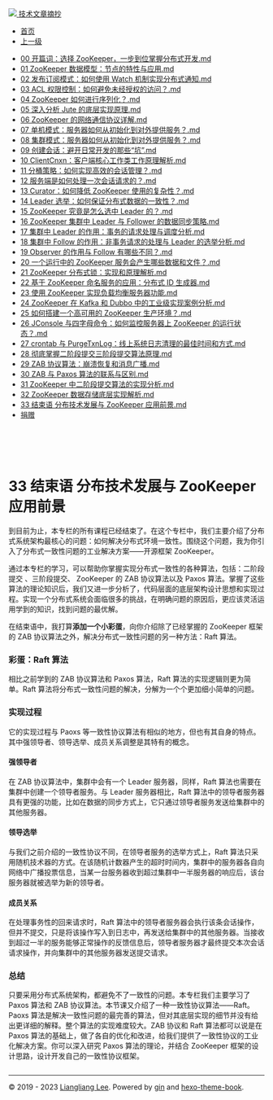 <!DOCTYPE html>

<html xmlns="http://www.w3.org/1999/xhtml">
<head>
<head>
<meta content="text/html; charset=utf-8" http-equiv="Content-Type"/>
<meta content="width=device-width, initial-scale=1, maximum-scale=1.0, user-scalable=no" name="viewport"/>
<meta content="zh-cn" http-equiv="content-language"/>
<meta content="33 结束语  分布技术发展与 ZooKeeper 应用前景" name="description"/>
<link href="/static/favicon.png" rel="icon"/>
<title>33 结束语  分布技术发展与 ZooKeeper 应用前景 </title>
<link href="/static/index.css" rel="stylesheet"/>
<link href="/static/highlight.min.css" rel="stylesheet"/>
<script src="/static/highlight.min.js"></script>
<meta content="Hexo 4.2.0" name="generator"/>

</head>
<body>
<div class="book-container">
<div class="book-sidebar">
<div class="book-brand">
<a href="/">
<img src="/static/favicon.png"/>
<span>技术文章摘抄</span>
</a>
</div>
<div class="book-menu uncollapsible">
<ul class="uncollapsible">
<li><a class="current-tab" href="/">首页</a></li>
<li><a href="../">上一级</a></li>
</ul>
<ul class="uncollapsible">
<li>
<a class="menu-item" href="/%e4%b8%93%e6%a0%8f/ZooKeeper%e6%ba%90%e7%a0%81%e5%88%86%e6%9e%90%e4%b8%8e%e5%ae%9e%e6%88%98-%e5%ae%8c/00%20%e5%bc%80%e7%af%87%e8%af%8d%ef%bc%9a%e9%80%89%e6%8b%a9%20ZooKeeper%ef%bc%8c%e4%b8%80%e6%ad%a5%e5%88%b0%e4%bd%8d%e6%8e%8c%e6%8f%a1%e5%88%86%e5%b8%83%e5%bc%8f%e5%bc%80%e5%8f%91.md" id="00 开篇词：选择 ZooKeeper，一步到位掌握分布式开发.md">00 开篇词：选择 ZooKeeper，一步到位掌握分布式开发.md</a>
</li>
<li>
<a class="menu-item" href="/%e4%b8%93%e6%a0%8f/ZooKeeper%e6%ba%90%e7%a0%81%e5%88%86%e6%9e%90%e4%b8%8e%e5%ae%9e%e6%88%98-%e5%ae%8c/01%20ZooKeeper%20%e6%95%b0%e6%8d%ae%e6%a8%a1%e5%9e%8b%ef%bc%9a%e8%8a%82%e7%82%b9%e7%9a%84%e7%89%b9%e6%80%a7%e4%b8%8e%e5%ba%94%e7%94%a8.md" id="01 ZooKeeper 数据模型：节点的特性与应用.md">01 ZooKeeper 数据模型：节点的特性与应用.md</a>
</li>
<li>
<a class="menu-item" href="/%e4%b8%93%e6%a0%8f/ZooKeeper%e6%ba%90%e7%a0%81%e5%88%86%e6%9e%90%e4%b8%8e%e5%ae%9e%e6%88%98-%e5%ae%8c/02%20%e5%8f%91%e5%b8%83%e8%ae%a2%e9%98%85%e6%a8%a1%e5%bc%8f%ef%bc%9a%e5%a6%82%e4%bd%95%e4%bd%bf%e7%94%a8%20Watch%20%e6%9c%ba%e5%88%b6%e5%ae%9e%e7%8e%b0%e5%88%86%e5%b8%83%e5%bc%8f%e9%80%9a%e7%9f%a5.md" id="02 发布订阅模式：如何使用 Watch 机制实现分布式通知.md">02 发布订阅模式：如何使用 Watch 机制实现分布式通知.md</a>
</li>
<li>
<a class="menu-item" href="/%e4%b8%93%e6%a0%8f/ZooKeeper%e6%ba%90%e7%a0%81%e5%88%86%e6%9e%90%e4%b8%8e%e5%ae%9e%e6%88%98-%e5%ae%8c/03%20ACL%20%e6%9d%83%e9%99%90%e6%8e%a7%e5%88%b6%ef%bc%9a%e5%a6%82%e4%bd%95%e9%81%bf%e5%85%8d%e6%9c%aa%e7%bb%8f%e6%8e%88%e6%9d%83%e7%9a%84%e8%ae%bf%e9%97%ae%ef%bc%9f.md" id="03 ACL 权限控制：如何避免未经授权的访问？.md">03 ACL 权限控制：如何避免未经授权的访问？.md</a>
</li>
<li>
<a class="menu-item" href="/%e4%b8%93%e6%a0%8f/ZooKeeper%e6%ba%90%e7%a0%81%e5%88%86%e6%9e%90%e4%b8%8e%e5%ae%9e%e6%88%98-%e5%ae%8c/04%20ZooKeeper%20%e5%a6%82%e4%bd%95%e8%bf%9b%e8%a1%8c%e5%ba%8f%e5%88%97%e5%8c%96%ef%bc%9f.md" id="04 ZooKeeper 如何进行序列化？.md">04 ZooKeeper 如何进行序列化？.md</a>
</li>
<li>
<a class="menu-item" href="/%e4%b8%93%e6%a0%8f/ZooKeeper%e6%ba%90%e7%a0%81%e5%88%86%e6%9e%90%e4%b8%8e%e5%ae%9e%e6%88%98-%e5%ae%8c/05%20%e6%b7%b1%e5%85%a5%e5%88%86%e6%9e%90%20Jute%20%e7%9a%84%e5%ba%95%e5%b1%82%e5%ae%9e%e7%8e%b0%e5%8e%9f%e7%90%86.md" id="05 深入分析 Jute 的底层实现原理.md">05 深入分析 Jute 的底层实现原理.md</a>
</li>
<li>
<a class="menu-item" href="/%e4%b8%93%e6%a0%8f/ZooKeeper%e6%ba%90%e7%a0%81%e5%88%86%e6%9e%90%e4%b8%8e%e5%ae%9e%e6%88%98-%e5%ae%8c/06%20ZooKeeper%20%e7%9a%84%e7%bd%91%e7%bb%9c%e9%80%9a%e4%bf%a1%e5%8d%8f%e8%ae%ae%e8%af%a6%e8%a7%a3.md" id="06 ZooKeeper 的网络通信协议详解.md">06 ZooKeeper 的网络通信协议详解.md</a>
</li>
<li>
<a class="menu-item" href="/%e4%b8%93%e6%a0%8f/ZooKeeper%e6%ba%90%e7%a0%81%e5%88%86%e6%9e%90%e4%b8%8e%e5%ae%9e%e6%88%98-%e5%ae%8c/07%20%e5%8d%95%e6%9c%ba%e6%a8%a1%e5%bc%8f%ef%bc%9a%e6%9c%8d%e5%8a%a1%e5%99%a8%e5%a6%82%e4%bd%95%e4%bb%8e%e5%88%9d%e5%a7%8b%e5%8c%96%e5%88%b0%e5%af%b9%e5%a4%96%e6%8f%90%e4%be%9b%e6%9c%8d%e5%8a%a1%ef%bc%9f.md" id="07 单机模式：服务器如何从初始化到对外提供服务？.md">07 单机模式：服务器如何从初始化到对外提供服务？.md</a>
</li>
<li>
<a class="menu-item" href="/%e4%b8%93%e6%a0%8f/ZooKeeper%e6%ba%90%e7%a0%81%e5%88%86%e6%9e%90%e4%b8%8e%e5%ae%9e%e6%88%98-%e5%ae%8c/08%20%e9%9b%86%e7%be%a4%e6%a8%a1%e5%bc%8f%ef%bc%9a%e6%9c%8d%e5%8a%a1%e5%99%a8%e5%a6%82%e4%bd%95%e4%bb%8e%e5%88%9d%e5%a7%8b%e5%8c%96%e5%88%b0%e5%af%b9%e5%a4%96%e6%8f%90%e4%be%9b%e6%9c%8d%e5%8a%a1%ef%bc%9f.md" id="08 集群模式：服务器如何从初始化到对外提供服务？.md">08 集群模式：服务器如何从初始化到对外提供服务？.md</a>
</li>
<li>
<a class="menu-item" href="/%e4%b8%93%e6%a0%8f/ZooKeeper%e6%ba%90%e7%a0%81%e5%88%86%e6%9e%90%e4%b8%8e%e5%ae%9e%e6%88%98-%e5%ae%8c/09%20%e5%88%9b%e5%bb%ba%e4%bc%9a%e8%af%9d%ef%bc%9a%e9%81%bf%e5%bc%80%e6%97%a5%e5%b8%b8%e5%bc%80%e5%8f%91%e7%9a%84%e9%82%a3%e4%ba%9b%e2%80%9c%e5%9d%91%e2%80%9d.md" id="09 创建会话：避开日常开发的那些“坑”.md">09 创建会话：避开日常开发的那些“坑”.md</a>
</li>
<li>
<a class="menu-item" href="/%e4%b8%93%e6%a0%8f/ZooKeeper%e6%ba%90%e7%a0%81%e5%88%86%e6%9e%90%e4%b8%8e%e5%ae%9e%e6%88%98-%e5%ae%8c/10%20ClientCnxn%ef%bc%9a%e5%ae%a2%e6%88%b7%e7%ab%af%e6%a0%b8%e5%bf%83%e5%b7%a5%e4%bd%9c%e7%b1%bb%e5%b7%a5%e4%bd%9c%e5%8e%9f%e7%90%86%e8%a7%a3%e6%9e%90.md" id="10 ClientCnxn：客户端核心工作类工作原理解析.md">10 ClientCnxn：客户端核心工作类工作原理解析.md</a>
</li>
<li>
<a class="menu-item" href="/%e4%b8%93%e6%a0%8f/ZooKeeper%e6%ba%90%e7%a0%81%e5%88%86%e6%9e%90%e4%b8%8e%e5%ae%9e%e6%88%98-%e5%ae%8c/11%20%e5%88%86%e6%a1%b6%e7%ad%96%e7%95%a5%ef%bc%9a%e5%a6%82%e4%bd%95%e5%ae%9e%e7%8e%b0%e9%ab%98%e6%95%88%e7%9a%84%e4%bc%9a%e8%af%9d%e7%ae%a1%e7%90%86%ef%bc%9f.md" id="11 分桶策略：如何实现高效的会话管理？.md">11 分桶策略：如何实现高效的会话管理？.md</a>
</li>
<li>
<a class="menu-item" href="/%e4%b8%93%e6%a0%8f/ZooKeeper%e6%ba%90%e7%a0%81%e5%88%86%e6%9e%90%e4%b8%8e%e5%ae%9e%e6%88%98-%e5%ae%8c/12%20%e6%9c%8d%e5%8a%a1%e7%ab%af%e6%98%af%e5%a6%82%e4%bd%95%e5%a4%84%e7%90%86%e4%b8%80%e6%ac%a1%e4%bc%9a%e8%af%9d%e8%af%b7%e6%b1%82%e7%9a%84%ef%bc%9f.md" id="12 服务端是如何处理一次会话请求的？.md">12 服务端是如何处理一次会话请求的？.md</a>
</li>
<li>
<a class="menu-item" href="/%e4%b8%93%e6%a0%8f/ZooKeeper%e6%ba%90%e7%a0%81%e5%88%86%e6%9e%90%e4%b8%8e%e5%ae%9e%e6%88%98-%e5%ae%8c/13%20Curator%ef%bc%9a%e5%a6%82%e4%bd%95%e9%99%8d%e4%bd%8e%20ZooKeeper%20%e4%bd%bf%e7%94%a8%e7%9a%84%e5%a4%8d%e6%9d%82%e6%80%a7%ef%bc%9f.md" id="13 Curator：如何降低 ZooKeeper 使用的复杂性？.md">13 Curator：如何降低 ZooKeeper 使用的复杂性？.md</a>
</li>
<li>
<a class="menu-item" href="/%e4%b8%93%e6%a0%8f/ZooKeeper%e6%ba%90%e7%a0%81%e5%88%86%e6%9e%90%e4%b8%8e%e5%ae%9e%e6%88%98-%e5%ae%8c/14%20Leader%20%e9%80%89%e4%b8%be%ef%bc%9a%e5%a6%82%e4%bd%95%e4%bf%9d%e8%af%81%e5%88%86%e5%b8%83%e5%bc%8f%e6%95%b0%e6%8d%ae%e7%9a%84%e4%b8%80%e8%87%b4%e6%80%a7%ef%bc%9f.md" id="14 Leader 选举：如何保证分布式数据的一致性？.md">14 Leader 选举：如何保证分布式数据的一致性？.md</a>
</li>
<li>
<a class="menu-item" href="/%e4%b8%93%e6%a0%8f/ZooKeeper%e6%ba%90%e7%a0%81%e5%88%86%e6%9e%90%e4%b8%8e%e5%ae%9e%e6%88%98-%e5%ae%8c/15%20ZooKeeper%20%e7%a9%b6%e7%ab%9f%e6%98%af%e6%80%8e%e4%b9%88%e9%80%89%e4%b8%ad%20Leader%20%e7%9a%84%ef%bc%9f.md" id="15 ZooKeeper 究竟是怎么选中 Leader 的？.md">15 ZooKeeper 究竟是怎么选中 Leader 的？.md</a>
</li>
<li>
<a class="menu-item" href="/%e4%b8%93%e6%a0%8f/ZooKeeper%e6%ba%90%e7%a0%81%e5%88%86%e6%9e%90%e4%b8%8e%e5%ae%9e%e6%88%98-%e5%ae%8c/16%20ZooKeeper%20%e9%9b%86%e7%be%a4%e4%b8%ad%20Leader%20%e4%b8%8e%20Follower%20%e7%9a%84%e6%95%b0%e6%8d%ae%e5%90%8c%e6%ad%a5%e7%ad%96%e7%95%a5.md" id="16 ZooKeeper 集群中 Leader 与 Follower 的数据同步策略.md">16 ZooKeeper 集群中 Leader 与 Follower 的数据同步策略.md</a>
</li>
<li>
<a class="menu-item" href="/%e4%b8%93%e6%a0%8f/ZooKeeper%e6%ba%90%e7%a0%81%e5%88%86%e6%9e%90%e4%b8%8e%e5%ae%9e%e6%88%98-%e5%ae%8c/17%20%e9%9b%86%e7%be%a4%e4%b8%ad%20Leader%20%e7%9a%84%e4%bd%9c%e7%94%a8%ef%bc%9a%e4%ba%8b%e5%8a%a1%e7%9a%84%e8%af%b7%e6%b1%82%e5%a4%84%e7%90%86%e4%b8%8e%e8%b0%83%e5%ba%a6%e5%88%86%e6%9e%90.md" id="17 集群中 Leader 的作用：事务的请求处理与调度分析.md">17 集群中 Leader 的作用：事务的请求处理与调度分析.md</a>
</li>
<li>
<a class="menu-item" href="/%e4%b8%93%e6%a0%8f/ZooKeeper%e6%ba%90%e7%a0%81%e5%88%86%e6%9e%90%e4%b8%8e%e5%ae%9e%e6%88%98-%e5%ae%8c/18%20%e9%9b%86%e7%be%a4%e4%b8%ad%20Follow%20%e7%9a%84%e4%bd%9c%e7%94%a8%ef%bc%9a%e9%9d%9e%e4%ba%8b%e5%8a%a1%e8%af%b7%e6%b1%82%e7%9a%84%e5%a4%84%e7%90%86%e4%b8%8e%20Leader%20%e7%9a%84%e9%80%89%e4%b8%be%e5%88%86%e6%9e%90.md" id="18 集群中 Follow 的作用：非事务请求的处理与 Leader 的选举分析.md">18 集群中 Follow 的作用：非事务请求的处理与 Leader 的选举分析.md</a>
</li>
<li>
<a class="menu-item" href="/%e4%b8%93%e6%a0%8f/ZooKeeper%e6%ba%90%e7%a0%81%e5%88%86%e6%9e%90%e4%b8%8e%e5%ae%9e%e6%88%98-%e5%ae%8c/19%20Observer%20%e7%9a%84%e4%bd%9c%e7%94%a8%e4%b8%8e%20Follow%20%e6%9c%89%e5%93%aa%e4%ba%9b%e4%b8%8d%e5%90%8c%ef%bc%9f.md" id="19 Observer 的作用与 Follow 有哪些不同？.md">19 Observer 的作用与 Follow 有哪些不同？.md</a>
</li>
<li>
<a class="menu-item" href="/%e4%b8%93%e6%a0%8f/ZooKeeper%e6%ba%90%e7%a0%81%e5%88%86%e6%9e%90%e4%b8%8e%e5%ae%9e%e6%88%98-%e5%ae%8c/20%20%e4%b8%80%e4%b8%aa%e8%bf%90%e8%a1%8c%e4%b8%ad%e7%9a%84%20ZooKeeper%20%e6%9c%8d%e5%8a%a1%e4%bc%9a%e4%ba%a7%e7%94%9f%e5%93%aa%e4%ba%9b%e6%95%b0%e6%8d%ae%e5%92%8c%e6%96%87%e4%bb%b6%ef%bc%9f.md" id="20 一个运行中的 ZooKeeper 服务会产生哪些数据和文件？.md">20 一个运行中的 ZooKeeper 服务会产生哪些数据和文件？.md</a>
</li>
<li>
<a class="menu-item" href="/%e4%b8%93%e6%a0%8f/ZooKeeper%e6%ba%90%e7%a0%81%e5%88%86%e6%9e%90%e4%b8%8e%e5%ae%9e%e6%88%98-%e5%ae%8c/21%20ZooKeeper%20%e5%88%86%e5%b8%83%e5%bc%8f%e9%94%81%ef%bc%9a%e5%ae%9e%e7%8e%b0%e5%92%8c%e5%8e%9f%e7%90%86%e8%a7%a3%e6%9e%90.md" id="21 ZooKeeper 分布式锁：实现和原理解析.md">21 ZooKeeper 分布式锁：实现和原理解析.md</a>
</li>
<li>
<a class="menu-item" href="/%e4%b8%93%e6%a0%8f/ZooKeeper%e6%ba%90%e7%a0%81%e5%88%86%e6%9e%90%e4%b8%8e%e5%ae%9e%e6%88%98-%e5%ae%8c/22%20%e5%9f%ba%e4%ba%8e%20ZooKeeper%20%e5%91%bd%e5%90%8d%e6%9c%8d%e5%8a%a1%e7%9a%84%e5%ba%94%e7%94%a8%ef%bc%9a%e5%88%86%e5%b8%83%e5%bc%8f%20ID%20%e7%94%9f%e6%88%90%e5%99%a8.md" id="22 基于 ZooKeeper 命名服务的应用：分布式 ID 生成器.md">22 基于 ZooKeeper 命名服务的应用：分布式 ID 生成器.md</a>
</li>
<li>
<a class="menu-item" href="/%e4%b8%93%e6%a0%8f/ZooKeeper%e6%ba%90%e7%a0%81%e5%88%86%e6%9e%90%e4%b8%8e%e5%ae%9e%e6%88%98-%e5%ae%8c/23%20%e4%bd%bf%e7%94%a8%20ZooKeeper%20%e5%ae%9e%e7%8e%b0%e8%b4%9f%e8%bd%bd%e5%9d%87%e8%a1%a1%e6%9c%8d%e5%8a%a1%e5%99%a8%e5%8a%9f%e8%83%bd.md" id="23 使用 ZooKeeper 实现负载均衡服务器功能.md">23 使用 ZooKeeper 实现负载均衡服务器功能.md</a>
</li>
<li>
<a class="menu-item" href="/%e4%b8%93%e6%a0%8f/ZooKeeper%e6%ba%90%e7%a0%81%e5%88%86%e6%9e%90%e4%b8%8e%e5%ae%9e%e6%88%98-%e5%ae%8c/24%20ZooKeeper%20%e5%9c%a8%20Kafka%20%e5%92%8c%20Dubbo%20%e4%b8%ad%e7%9a%84%e5%b7%a5%e4%b8%9a%e7%ba%a7%e5%ae%9e%e7%8e%b0%e6%a1%88%e4%be%8b%e5%88%86%e6%9e%90.md" id="24 ZooKeeper 在 Kafka 和 Dubbo 中的工业级实现案例分析.md">24 ZooKeeper 在 Kafka 和 Dubbo 中的工业级实现案例分析.md</a>
</li>
<li>
<a class="menu-item" href="/%e4%b8%93%e6%a0%8f/ZooKeeper%e6%ba%90%e7%a0%81%e5%88%86%e6%9e%90%e4%b8%8e%e5%ae%9e%e6%88%98-%e5%ae%8c/25%20%e5%a6%82%e4%bd%95%e6%90%ad%e5%bb%ba%e4%b8%80%e4%b8%aa%e9%ab%98%e5%8f%af%e7%94%a8%e7%9a%84%20ZooKeeper%20%e7%94%9f%e4%ba%a7%e7%8e%af%e5%a2%83%ef%bc%9f.md" id="25 如何搭建一个高可用的 ZooKeeper 生产环境？.md">25 如何搭建一个高可用的 ZooKeeper 生产环境？.md</a>
</li>
<li>
<a class="menu-item" href="/%e4%b8%93%e6%a0%8f/ZooKeeper%e6%ba%90%e7%a0%81%e5%88%86%e6%9e%90%e4%b8%8e%e5%ae%9e%e6%88%98-%e5%ae%8c/26%20JConsole%20%e4%b8%8e%e5%9b%9b%e5%ad%97%e6%af%8d%e5%91%bd%e4%bb%a4%ef%bc%9a%e5%a6%82%e4%bd%95%e7%9b%91%e6%8e%a7%e6%9c%8d%e5%8a%a1%e5%99%a8%e4%b8%8a%20ZooKeeper%20%e7%9a%84%e8%bf%90%e8%a1%8c%e7%8a%b6%e6%80%81%ef%bc%9f.md" id="26 JConsole 与四字母命令：如何监控服务器上 ZooKeeper 的运行状态？.md">26 JConsole 与四字母命令：如何监控服务器上 ZooKeeper 的运行状态？.md</a>
</li>
<li>
<a class="menu-item" href="/%e4%b8%93%e6%a0%8f/ZooKeeper%e6%ba%90%e7%a0%81%e5%88%86%e6%9e%90%e4%b8%8e%e5%ae%9e%e6%88%98-%e5%ae%8c/27%20crontab%20%e4%b8%8e%20PurgeTxnLog%ef%bc%9a%e7%ba%bf%e4%b8%8a%e7%b3%bb%e7%bb%9f%e6%97%a5%e5%bf%97%e6%b8%85%e7%90%86%e7%9a%84%e6%9c%80%e4%bd%b3%e6%97%b6%e9%97%b4%e5%92%8c%e6%96%b9%e5%bc%8f.md" id="27 crontab 与 PurgeTxnLog：线上系统日志清理的最佳时间和方式.md">27 crontab 与 PurgeTxnLog：线上系统日志清理的最佳时间和方式.md</a>
</li>
<li>
<a class="menu-item" href="/%e4%b8%93%e6%a0%8f/ZooKeeper%e6%ba%90%e7%a0%81%e5%88%86%e6%9e%90%e4%b8%8e%e5%ae%9e%e6%88%98-%e5%ae%8c/28%20%e5%bd%bb%e5%ba%95%e6%8e%8c%e6%8f%a1%e4%ba%8c%e9%98%b6%e6%ae%b5%e6%8f%90%e4%ba%a4%e4%b8%89%e9%98%b6%e6%ae%b5%e6%8f%90%e4%ba%a4%e7%ae%97%e6%b3%95%e5%8e%9f%e7%90%86.md" id="28 彻底掌握二阶段提交三阶段提交算法原理.md">28 彻底掌握二阶段提交三阶段提交算法原理.md</a>
</li>
<li>
<a class="menu-item" href="/%e4%b8%93%e6%a0%8f/ZooKeeper%e6%ba%90%e7%a0%81%e5%88%86%e6%9e%90%e4%b8%8e%e5%ae%9e%e6%88%98-%e5%ae%8c/29%20ZAB%20%e5%8d%8f%e8%ae%ae%e7%ae%97%e6%b3%95%ef%bc%9a%e5%b4%a9%e6%ba%83%e6%81%a2%e5%a4%8d%e5%92%8c%e6%b6%88%e6%81%af%e5%b9%bf%e6%92%ad.md" id="29 ZAB 协议算法：崩溃恢复和消息广播.md">29 ZAB 协议算法：崩溃恢复和消息广播.md</a>
</li>
<li>
<a class="menu-item" href="/%e4%b8%93%e6%a0%8f/ZooKeeper%e6%ba%90%e7%a0%81%e5%88%86%e6%9e%90%e4%b8%8e%e5%ae%9e%e6%88%98-%e5%ae%8c/30%20ZAB%20%e4%b8%8e%20Paxos%20%e7%ae%97%e6%b3%95%e7%9a%84%e8%81%94%e7%b3%bb%e4%b8%8e%e5%8c%ba%e5%88%ab.md" id="30 ZAB 与 Paxos 算法的联系与区别.md">30 ZAB 与 Paxos 算法的联系与区别.md</a>
</li>
<li>
<a class="menu-item" href="/%e4%b8%93%e6%a0%8f/ZooKeeper%e6%ba%90%e7%a0%81%e5%88%86%e6%9e%90%e4%b8%8e%e5%ae%9e%e6%88%98-%e5%ae%8c/31%20ZooKeeper%20%e4%b8%ad%e4%ba%8c%e9%98%b6%e6%ae%b5%e6%8f%90%e4%ba%a4%e7%ae%97%e6%b3%95%e7%9a%84%e5%ae%9e%e7%8e%b0%e5%88%86%e6%9e%90.md" id="31 ZooKeeper 中二阶段提交算法的实现分析.md">31 ZooKeeper 中二阶段提交算法的实现分析.md</a>
</li>
<li>
<a class="menu-item" href="/%e4%b8%93%e6%a0%8f/ZooKeeper%e6%ba%90%e7%a0%81%e5%88%86%e6%9e%90%e4%b8%8e%e5%ae%9e%e6%88%98-%e5%ae%8c/32%20ZooKeeper%20%e6%95%b0%e6%8d%ae%e5%ad%98%e5%82%a8%e5%ba%95%e5%b1%82%e5%ae%9e%e7%8e%b0%e8%a7%a3%e6%9e%90.md" id="32 ZooKeeper 数据存储底层实现解析.md">32 ZooKeeper 数据存储底层实现解析.md</a>
</li>
<li>
<a class="menu-item" href="/%e4%b8%93%e6%a0%8f/ZooKeeper%e6%ba%90%e7%a0%81%e5%88%86%e6%9e%90%e4%b8%8e%e5%ae%9e%e6%88%98-%e5%ae%8c/33%20%e7%bb%93%e6%9d%9f%e8%af%ad%20%20%e5%88%86%e5%b8%83%e6%8a%80%e6%9c%af%e5%8f%91%e5%b1%95%e4%b8%8e%20ZooKeeper%20%e5%ba%94%e7%94%a8%e5%89%8d%e6%99%af.md" id="33 结束语  分布技术发展与 ZooKeeper 应用前景.md">33 结束语  分布技术发展与 ZooKeeper 应用前景.md</a>
</li>
<li><a href="/assets/捐赠.md">捐赠</a></li>
</ul>
</div>
</div>
<div class="sidebar-toggle" onclick="sidebar_toggle()" onmouseleave="remove_inner()" onmouseover="add_inner()">
<div class="sidebar-toggle-inner"></div>
</div>
<div class="off-canvas-content">
<div class="columns">
<div class="column col-12 col-lg-12">
<div class="book-navbar">
<header class="navbar">
<section class="navbar-section">
<a onclick="open_sidebar()">
<i class="icon icon-menu"></i>
</a>
</section>
</header>
</div>
<div class="book-content" style="max-width: 960px; margin: 0 auto;
    overflow-x: auto;
    overflow-y: hidden;">
<div class="book-post">

<p align="center" id="tip"></p>
<h1 class="title" data-id="33 结束语  分布技术发展与 ZooKeeper 应用前景" id="title">33 结束语  分布技术发展与 ZooKeeper 应用前景</h1>
<div><p>到目前为止，本专栏的所有课程已经结束了。在这个专栏中，我们主要介绍了分布式系统架构最核心的问题：如何解决分布式环境一致性。围绕这个问题，我为你引入了分布式一致性问题的工业解决方案——开源框架 ZooKeeper。</p>
<p>通过本专栏的学习，可以帮助你掌握实现分布式一致性的各种算法，包括：二阶段提交 、三阶段提交、 ZooKeeper 的 ZAB 协议算法以及 Paxos 算法。掌握了这些算法的理论知识后，我们又进一步分析了，代码层面的底层架构设计思想和实现过程。实现一个分布式系统会面临很多的挑战，在明确问题的原因后，更应该灵活运用学到的知识，找到问题的最优解。</p>
<p>在结束语中，我打算<strong>添加一个小彩蛋</strong>，向你介绍除了已经掌握的 ZooKeeper 框架的 ZAB 协议算法之外，解决分布式一致性问题的另一种方法：Raft 算法。</p>
<h3 id="彩蛋-raft-算法">彩蛋：Raft 算法</h3>
<p>相比之前学到的 ZAB 协议算法和 Paxos 算法，Raft 算法的实现逻辑则更为简单。Raft 算法将分布式一致性问题的解决，分解为一个个更加细小简单的问题。</p>
<h3 id="实现过程">实现过程</h3>
<p>它的实现过程与 Paoxs 等一致性协议算法有相似的地方，但也有其自身的特点。其中强领导者、领导选举、成员关系调整是其特有的概念。</p>
<h4 id="强领导者">强领导者</h4>
<p>在 ZAB 协议算法中，集群中会有一个 Leader 服务器，同样，Raft 算法也需要在集群中创建一个领导者服务。与 Leader 服务器相比，Raft 算法中的领导者服务器具有更强的功能，比如在数据的同步方式上，它只通过领导者服务发送给集群中的其他服务器。</p>
<h4 id="领导选举">领导选举</h4>
<p>与我们之前介绍的一致性协议不同，在领导者服务的选举方式上，Raft 算法只采用随机技术器的方式。在该随机计数器产生的超时时间内，集群中的服务器各自向网络中广播投票信息，当某一台服务器收到超过集群中一半服务器的响应后，该台服务器就被选举为新的领导者。</p>
<h4 id="成员关系">成员关系</h4>
<p>在处理事务性的回来请求时，Raft 算法中的领导者服务器会执行该条会话操作，但并不提交，只是将该操作写入到日志中，再发送给集群中的其他服务器。当接收到超过一半的服务能够正常操作的反馈信息后，领导者服务器才最终提交本次会话请求操作，并向集群中的其他服务器发送提交请求。</p>
<h3 id="总结">总结</h3>
<p>只要采用分布式系统架构，都避免不了一致性的问题。本专栏我们主要学习了 Paxos 算法和 ZAB 协议算法。本节课又介绍了一种一致性协议算法——Raft。Paoxs 算法是解决一致性问题的最完善的算法，但对其底层实现的细节并没有给出更详细的解释。整个算法的实现难度较大。ZAB 协议和 Raft 算法都可以说是在 Paxos 算法的基础上，做了各自的优化和改进，给我们提供了一致性协议的工业化解决方案。你可以深入研究 Paxos 算法的理论，并结合 ZooKeeper 框架的设计思路，设计开发自己的一致性协议框架。</p>
</div>
</div>
<div>
<div id="prePage" style="float: left">
</div>
<div id="nextPage" style="float: right">
</div>
</div>
</div>
</div>
</div>
<div class="copyright">
<hr/>
<p>© 2019 - 2023 <a href="/cdn-cgi/l/email-protection#bed2d2d2878a8f8f8e89fed9d3dfd7d290ddd1d3" target="_blank">Liangliang Lee</a>.
                    Powered by <a href="https://github.com/gin-gonic/gin" target="_blank">gin</a> and <a href="https://github.com/kaiiiz/hexo-theme-book" target="_blank">hexo-theme-book</a>.</p>
</div>
</div>
<a class="off-canvas-overlay" onclick="hide_canvas()"></a>
</div>
<script>(function(){function c(){var b=a.contentDocument||a.contentWindow.document;if(b){var d=b.createElement('script');d.innerHTML="window.__CF$cv$params={r:'8f0bf4ab0c3ae2f2',t:'MTczMzk4ODA2Ny4wMDAwMDA='};var a=document.createElement('script');a.nonce='';a.src='/cdn-cgi/challenge-platform/scripts/jsd/main.js';document.getElementsByTagName('head')[0].appendChild(a);";b.getElementsByTagName('head')[0].appendChild(d)}}if(document.body){var a=document.createElement('iframe');a.height=1;a.width=1;a.style.position='absolute';a.style.top=0;a.style.left=0;a.style.border='none';a.style.visibility='hidden';document.body.appendChild(a);if('loading'!==document.readyState)c();else if(window.addEventListener)document.addEventListener('DOMContentLoaded',c);else{var e=document.onreadystatechange||function(){};document.onreadystatechange=function(b){e(b);'loading'!==document.readyState&&(document.onreadystatechange=e,c())}}}})();</script></body>

<script src="/static/index.js"></script>
</head></html>